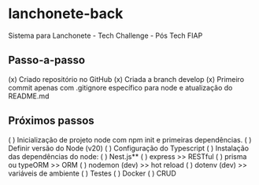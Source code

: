 # lanchonete-back

Sistema para Lanchonete - Tech Challenge - Pós Tech FIAP

## Passo-a-passo

(x) Criado repositório no GitHub
(x) Criada a branch develop
(x) Primeiro commit apenas com .gitignore específico para node e atualização do README.md

## Próximos passos

( ) Inicialização de projeto node com npm init e primeiras dependências.
( ) Definir versão do Node (v20)
( ) Configuração do Typescript
( ) Instalação das dependências do node:
  ( ) Nest.js**
  ( ) express >> RESTful
  ( ) prisma ou typeORM >> ORM
  ( ) nodemon (dev) >> hot reload
  ( ) dotenv (dev) >> variáveis de ambiente
( ) Testes
( ) Docker
( ) CRUD